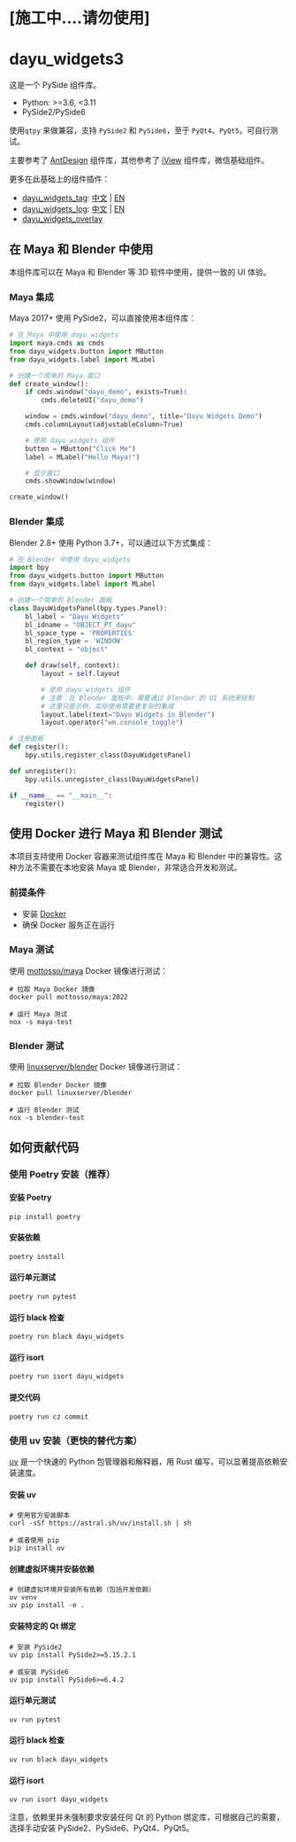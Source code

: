 # [施工中....请勿使用]

# dayu_widgets3

这是一个 PySide 组件库。

* Python: >=3.6, <3.11
* PySide2/PySide6

使用`qtpy` 来做兼容，支持 `PySide2` 和 `PySide6`，至于 `PyQt4`、`PyQt5`，可自行测试。

主要参考了 [AntDesign](https://ant.design/) 组件库，其他参考了 [iView](https://www.iviewui.com/) 组件库，微信基础组件。

更多在此基础上的组件插件：

* [dayu_widgets_tag](https://github.com/muyr/dayu_widgets_tag):  [中文](https://muyr.github.io/dayu_widgets_tag/#/zh-cn/) | [EN](https://muyr.github.io/dayu_widgets_tag/#/)
* [dayu_widgets_log](https://github.com/muyr/dayu_widgets_log):  [中文](https://muyr.github.io/dayu_widgets_log/#/zh-cn/) | [EN](https://muyr.github.io/dayu_widgets_log/#/)
* [dayu_widgets_overlay](https://github.com/FXTD-ODYSSEY/dayu_widgets_overlay)

## 在 Maya 和 Blender 中使用

本组件库可以在 Maya 和 Blender 等 3D 软件中使用，提供一致的 UI 体验。

### Maya 集成

Maya 2017+ 使用 PySide2，可以直接使用本组件库：

```python
# 在 Maya 中使用 dayu_widgets
import maya.cmds as cmds
from dayu_widgets.button import MButton
from dayu_widgets.label import MLabel

# 创建一个简单的 Maya 窗口
def create_window():
    if cmds.window("dayu_demo", exists=True):
        cmds.deleteUI("dayu_demo")

    window = cmds.window("dayu_demo", title="Dayu Widgets Demo")
    cmds.columnLayout(adjustableColumn=True)

    # 使用 dayu_widgets 组件
    button = MButton("Click Me")
    label = MLabel("Hello Maya!")

    # 显示窗口
    cmds.showWindow(window)

create_window()
```

### Blender 集成

Blender 2.8+ 使用 Python 3.7+，可以通过以下方式集成：

```python
# 在 Blender 中使用 dayu_widgets
import bpy
from dayu_widgets.button import MButton
from dayu_widgets.label import MLabel

# 创建一个简单的 Blender 面板
class DayuWidgetsPanel(bpy.types.Panel):
    bl_label = "Dayu Widgets"
    bl_idname = "OBJECT_PT_dayu"
    bl_space_type = 'PROPERTIES'
    bl_region_type = 'WINDOW'
    bl_context = "object"

    def draw(self, context):
        layout = self.layout

        # 使用 dayu_widgets 组件
        # 注意：在 Blender 面板中，需要通过 Blender 的 UI 系统来绘制
        # 这里只是示例，实际使用需要更复杂的集成
        layout.label(text="Dayu Widgets in Blender")
        layout.operator("wm.console_toggle")

# 注册面板
def register():
    bpy.utils.register_class(DayuWidgetsPanel)

def unregister():
    bpy.utils.unregister_class(DayuWidgetsPanel)

if __name__ == "__main__":
    register()
```


## 使用 Docker 进行 Maya 和 Blender 测试

本项目支持使用 Docker 容器来测试组件库在 Maya 和 Blender 中的兼容性。这种方法不需要在本地安装 Maya 或 Blender，非常适合开发和测试。

### 前提条件

- 安装 [Docker](https://www.docker.com/products/docker-desktop/)
- 确保 Docker 服务正在运行

### Maya 测试

使用 [mottosso/maya](https://hub.docker.com/r/mottosso/maya) Docker 镜像进行测试：

```shell
# 拉取 Maya Docker 镜像
docker pull mottosso/maya:2022

# 运行 Maya 测试
nox -s maya-test
```

### Blender 测试

使用 [linuxserver/blender](https://hub.docker.com/r/linuxserver/blender) Docker 镜像进行测试：

```shell
# 拉取 Blender Docker 镜像
docker pull linuxserver/blender

# 运行 Blender 测试
nox -s blender-test
```

## 如何贡献代码

### 使用 Poetry 安装（推荐）

#### 安装 Poetry
```shell
pip install poetry
```

#### 安装依赖
```shell
poetry install
```

#### 运行单元测试
```shell
poetry run pytest
```

#### 运行 black 检查
```shell
poetry run black dayu_widgets
```

#### 运行 isort
```shell
poetry run isort dayu_widgets
```

#### 提交代码
```shell
poetry run cz commit
```

### 使用 uv 安装（更快的替代方案）

[uv](https://github.com/astral-sh/uv) 是一个快速的 Python 包管理器和解释器，用 Rust 编写，可以显著提高依赖安装速度。

#### 安装 uv
```shell
# 使用官方安装脚本
curl -sSf https://astral.sh/uv/install.sh | sh

# 或者使用 pip
pip install uv
```

#### 创建虚拟环境并安装依赖
```shell
# 创建虚拟环境并安装所有依赖（包括开发依赖）
uv venv
uv pip install -e .
```

#### 安装特定的 Qt 绑定
```shell
# 安装 PySide2
uv pip install PySide2>=5.15.2.1

# 或安装 PySide6
uv pip install PySide6>=6.4.2
```

#### 运行单元测试
```shell
uv run pytest
```

#### 运行 black 检查
```shell
uv run black dayu_widgets
```

#### 运行 isort
```shell
uv run isort dayu_widgets
```

注意，依赖里并未强制要求安装任何 Qt 的 Python 绑定库，可根据自己的需要，选择手动安装 PySide2、PySide6、PyQt4、PyQt5。
